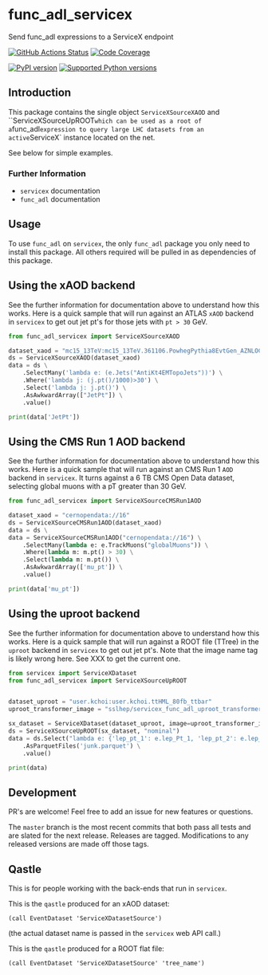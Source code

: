 # func_adl_servicex

Send func_adl expressions to a ServiceX endpoint

[![GitHub Actions Status](https://github.com/iris-hep/func_adl_servicex/workflows/CI/CD/badge.svg)](https://github.com/iris-hep/func_adl_servicex/actions)
[![Code Coverage](https://codecov.io/gh/iris-hep/func_adl_servicex/graph/badge.svg)](https://codecov.io/gh/iris-hep/func_adl_servicex)

[![PyPI version](https://badge.fury.io/py/func-adl-servicex.svg)](https://badge.fury.io/py/func-adl-servicex)
[![Supported Python versions](https://img.shields.io/pypi/pyversions/func-adl-servicex.svg)](https://pypi.org/project/func-adl-servicex/)

## Introduction

This package contains the single object `ServiceXSourceXAOD` and ``ServiceXSourceUpROOT` which can be used as a root of a `func_adl` expression to query large LHC datasets from an active `ServiceX` instance located on the net.

See below for simple examples.

### Further Information

- `servicex` documentation
- `func_adl` documentation

## Usage

To use `func_adl` on `servicex`, the only `func_adl` package you only need to install this package. All others required will be pulled in as dependencies of this package.

## Using the xAOD backend

See the further information for documentation above to understand how this works. Here is a quick sample that will run against an ATLAS `xAOD` backend in `servicex` to get out jet pt's for those jets with `pt > 30` GeV.

```python
from func_adl_servicex import ServiceXSourceXAOD

dataset_xaod = "mc15_13TeV:mc15_13TeV.361106.PowhegPythia8EvtGen_AZNLOCTEQ6L1_Zee.merge.DAOD_STDM3.e3601_s2576_s2132_r6630_r6264_p2363_tid05630052_00"
ds = ServiceXSourceXAOD(dataset_xaod)
data = ds \
    .SelectMany('lambda e: (e.Jets("AntiKt4EMTopoJets"))') \
    .Where('lambda j: (j.pt()/1000)>30') \
    .Select('lambda j: j.pt()') \
    .AsAwkwardArray(["JetPt"]) \
    .value()

print(data['JetPt'])
```

## Using the CMS Run 1 AOD backend

See the further information for documentation above to understand how this works. Here is a quick sample that will run against an CMS Run 1 `AOD` backend in `servicex`. It turns against a 6 TB CMS Open Data dataset, selecting global muons with a pT greater than 30 GeV.

```python
from func_adl_servicex import ServiceXSourceCMSRun1AOD

dataset_xaod = "cernopendata://16"
ds = ServiceXSourceCMSRun1AOD(dataset_xaod)
data = ds \
data = ServiceXSourceCMSRun1AOD("cernopendata://16") \
    .SelectMany(lambda e: e.TrackMuons("globalMuons")) \
    .Where(lambda m: m.pt() > 30) \
    .Select(lambda m: m.pt()) \
    .AsAwkwardArray(['mu_pt']) \
    .value()

print(data['mu_pt'])
```

## Using the uproot backend

See the further information for documentation above to understand how this works. Here is a quick sample that will run against a ROOT file (TTree) in the `uproot` backend in `servicex` to get out jet pt's. Note that the image name tag is likely wrong here. See XXX to get the current one.

```python
from servicex import ServiceXDataset
from func_adl_servicex import ServiceXSourceUpROOT


dataset_uproot = "user.kchoi:user.kchoi.ttHML_80fb_ttbar"
uproot_transformer_image = "sslhep/servicex_func_adl_uproot_transformer:issue6"

sx_dataset = ServiceXDataset(dataset_uproot, image=uproot_transformer_image)
ds = ServiceXSourceUpROOT(sx_dataset, "nominal")
data = ds.Select("lambda e: {'lep_pt_1': e.lep_Pt_1, 'lep_pt_2': e.lep_Pt_2}") \
    .AsParquetFiles('junk.parquet') \
    .value()

print(data)
```

## Development

PR's are welcome! Feel free to add an issue for new features or questions.

The `master` branch is the most recent commits that both pass all tests and are slated for the next release. Releases are tagged. Modifications to any released versions are made off those tags.

## Qastle

This is for people working with the back-ends that run in `servicex`.

This is the `qastle` produced for an xAOD dataset:

```text
(call EventDataset 'ServiceXDatasetSource')
```

(the actual dataset name is passed in the `servicex` web API call.)

This is the `qastle` produced for a ROOT flat file:

```text
(call EventDataset 'ServiceXDatasetSource' 'tree_name')
```
